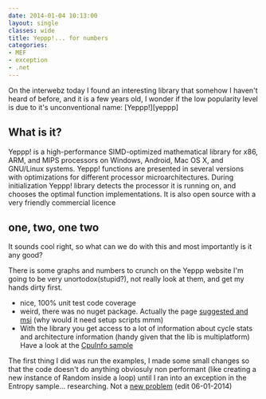 ```yaml
---
date: 2014-01-04 10:13:00
layout: single
classes: wide
title: Yeppp!... for numbers
categories:
- MEF
- exception
- .net
---
```


On the interwebz today I found an interesting library that somehow I haven't heard of before, and it is a few years old, 
I wonder if the low popularity level is due to it's unconventional name: [Yeppp!][yeppp]

## What is it?

Yeppp! is a high-performance SIMD-optimized mathematical library for x86, ARM, and MIPS processors on Windows, Android, 
Mac OS X, and GNU/Linux systems. Yeppp! functions are presented in several versions with optimizations for different 
processor microarchitectures. During initialization Yeppp! library detects the processor it is running on, and chooses 
the optimal function implementations. It is also open source with a very friendly commercial licence

## one, two, one two

It sounds cool right, so what can we do with this and most importantly is it any good? 

There is some  graphs and numbers to crunch on the Yeppp website I'm going to be very unortodox(stupid?), not really look at them, and get my hands dirty first.

- nice, 100% unit test code coverage
- weird, there was no nuget package. Actually the page [suggested and msi][msi] (why would it need setup scripts mmm)
- With the library you get access to a lot of information about cycle stats and architecture information (handy given that the lib is multiplatform) Have a look at the [CpuInfo sample][cpu-info]


The first thing I did was run the examples, I made some small changes so that the code doesn't do anything obviosuly non performant (like creating a new instance of Random inside a loop) until I ran into an exception in the Entropy sample... researching. Not a [new problem][data-ex] (edit 06-01-2014)


[yep]:[http://yeppp.info]
[msi]:[http://docs.yeppp.info/cs/index.html]
[cpu-info]:[http://docs.yeppp.info/cs/_cpu_info_8cs-example.html]
[data-ex]:[https://groups.google.com/forum/#!topic/yeppp-discuss/Jo2i0SpXq2c]
